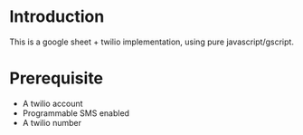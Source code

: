 # Introduction
This is a google sheet + twilio implementation, using pure javascript/gscript.

# Prerequisite
- A twilio account
- Programmable SMS enabled
- A twilio number
